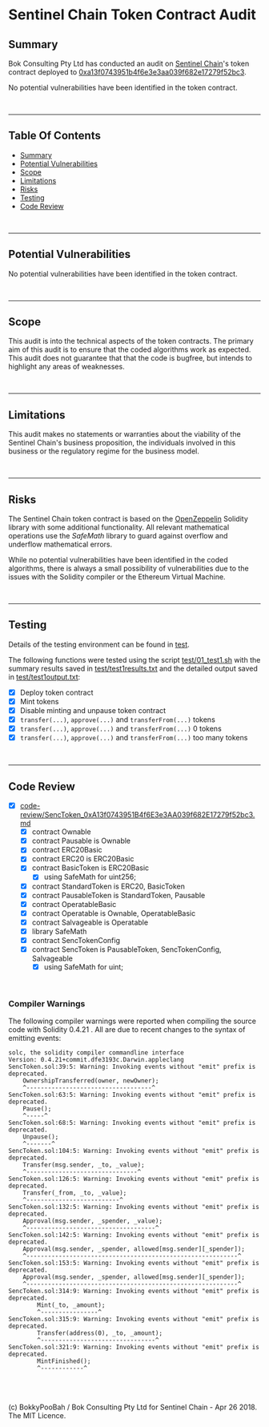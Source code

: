# Sentinel Chain Token Contract Audit

## Summary

Bok Consulting Pty Ltd has conducted an audit on [Sentinel Chain](https://sentinel-chain.org/)'s token contract deployed to [0xa13f0743951b4f6e3e3aa039f682e17279f52bc3](https://etherscan.io/address/0xa13f0743951b4f6e3e3aa039f682e17279f52bc3#code).

No potential vulnerabilities have been identified in the token contract.

<br />

<hr />

## Table Of Contents

* [Summary](#summary)
* [Potential Vulnerabilities](#potential-vulnerabilities)
* [Scope](#scope)
* [Limitations](#limitations)
* [Risks](#risks)
* [Testing](#testing)
* [Code Review](#code-review)

<br />

<hr />

## Potential Vulnerabilities

No potential vulnerabilities have been identified in the token contract.

<br />

<hr />

## Scope

This audit is into the technical aspects of the token contracts. The primary aim of this audit is to ensure that the coded algorithms work as expected. This audit does not guarantee that that the code is bugfree, but intends to highlight any areas of weaknesses.

<br />

<hr />

## Limitations

This audit makes no statements or warranties about the viability of the Sentinel Chain's business proposition, the individuals
involved in this business or the regulatory regime for the business model.

<br />

<hr />

## Risks

The Sentinel Chain token contract is based on the [OpenZeppelin](https://github.com/OpenZeppelin/zeppelin-solidity/) Solidity library with some additional functionality. All relevant mathematical operations use the *SafeMath* library to guard against overflow and underflow mathematical errors.

While no potential vulnerabilities have been identified in the coded algorithms, there is always a small possibility of vulnerabilities due to the issues with the Solidity compiler or the Ethereum Virtual Machine.

<br />

<hr />

## Testing

Details of the testing environment can be found in [test](test).

The following functions were tested using the script [test/01_test1.sh](test/01_test1.sh) with the summary results saved
in [test/test1results.txt](test/test1results.txt) and the detailed output saved in [test/test1output.txt](test/test1output.txt):

* [x] Deploy token contract
* [x] Mint tokens
* [x] Disable minting and unpause token contract
* [x] `transfer(...)`, `approve(...)` and `transferFrom(...)` tokens
* [x] `transfer(...)`, `approve(...)` and `transferFrom(...)` 0 tokens
* [x] `transfer(...)`, `approve(...)` and `transferFrom(...)` too many tokens

<br />

<hr />

## Code Review

* [x] [code-review/SencToken_0xA13f0743951B4f6E3e3AA039f682E17279f52bc3.md](code-review/SencToken_0xA13f0743951B4f6E3e3AA039f682E17279f52bc3.md)
  * [x] contract Ownable
  * [x] contract Pausable is Ownable
  * [x] contract ERC20Basic
  * [x] contract ERC20 is ERC20Basic
  * [x] contract BasicToken is ERC20Basic
    * [x] using SafeMath for uint256;
  * [x] contract StandardToken is ERC20, BasicToken
  * [x] contract PausableToken is StandardToken, Pausable
  * [x] contract OperatableBasic
  * [x] contract Operatable is Ownable, OperatableBasic
  * [x] contract Salvageable is Operatable
  * [x] library SafeMath
  * [x] contract SencTokenConfig
  * [x] contract SencToken is PausableToken, SencTokenConfig, Salvageable
    * [x] using SafeMath for uint;

<br />

### Compiler Warnings

The following compiler warnings were reported when compiling the source code with Solidity 0.4.21 . All are due to recent changes to the syntax of emitting
events:

```
solc, the solidity compiler commandline interface
Version: 0.4.21+commit.dfe3193c.Darwin.appleclang
SencToken.sol:39:5: Warning: Invoking events without "emit" prefix is deprecated.
    OwnershipTransferred(owner, newOwner);
    ^-----------------------------------^
SencToken.sol:63:5: Warning: Invoking events without "emit" prefix is deprecated.
    Pause();
    ^-----^
SencToken.sol:68:5: Warning: Invoking events without "emit" prefix is deprecated.
    Unpause();
    ^-------^
SencToken.sol:104:5: Warning: Invoking events without "emit" prefix is deprecated.
    Transfer(msg.sender, _to, _value);
    ^-------------------------------^
SencToken.sol:126:5: Warning: Invoking events without "emit" prefix is deprecated.
    Transfer(_from, _to, _value);
    ^--------------------------^
SencToken.sol:132:5: Warning: Invoking events without "emit" prefix is deprecated.
    Approval(msg.sender, _spender, _value);
    ^------------------------------------^
SencToken.sol:142:5: Warning: Invoking events without "emit" prefix is deprecated.
    Approval(msg.sender, _spender, allowed[msg.sender][_spender]);
    ^-----------------------------------------------------------^
SencToken.sol:153:5: Warning: Invoking events without "emit" prefix is deprecated.
    Approval(msg.sender, _spender, allowed[msg.sender][_spender]);
    ^-----------------------------------------------------------^
SencToken.sol:314:9: Warning: Invoking events without "emit" prefix is deprecated.
        Mint(_to, _amount);
        ^----------------^
SencToken.sol:315:9: Warning: Invoking events without "emit" prefix is deprecated.
        Transfer(address(0), _to, _amount);
        ^--------------------------------^
SencToken.sol:321:9: Warning: Invoking events without "emit" prefix is deprecated.
        MintFinished();
        ^------------^
```

<br />

<br />

(c) BokkyPooBah / Bok Consulting Pty Ltd for Sentinel Chain - Apr 26 2018. The MIT Licence.